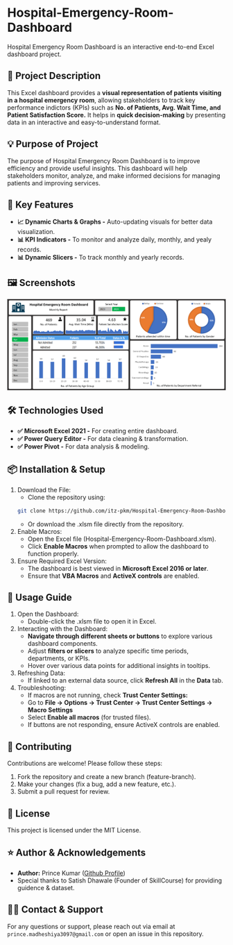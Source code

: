 # Hospital-Emergency-Room-Dashboard
Hospital Emergency Room Dashboard is an interactive end-to-end Excel dashboard project. 

## 📝 Project Description
This Excel dashboard provides a **visual representation of patients visiting in a hospital emergency room**, allowing stakeholders
to track key performance indictors (KPIs) such as **No. of Patients, Avg. Wait Time, and Patient Satisfaction Score.** It helps in 
**quick decision-making** by presenting data in an interactive and easy-to-understand format.

## 💡 Purpose of Project
The purpose of Hospital Emergency Room Dashboard is to improve efficiency and provide useful insights. This dashboard will help 
stakeholders monitor, analyze, and make informed decisions for managing patients and improving services.

## 🎯 Key Features 
- **📈 Dynamic Charts & Graphs -** Auto-updating visuals for better data visualization.
- **📊 KPI Indicators -** To monitor and analyze daily, monthly, and yealy records.
- **📊 Dynamic Slicers -** To track monthly and yearly records.

## 🖼️ Screenshots
![Hospital Emergency Room Dashboard](https://github.com/itz-pkm/Hospital-Emergency-Room-Dashboard/blob/main/Hospital_Emergency_Room_Dashboard.png)

## 🛠️ Technologies Used
- **✅ Microsoft Excel 2021 -** For creating entire dashboard.
- **✅ Power Query Editor -** For data cleaning & transformation.
- **✅ Power Pivot -** For data analysis & modeling.

## 📦 Installation & Setup
1. Download the File:
   -  Clone the repository using:
   ```sh
   git clone https://github.com/itz-pkm/Hospital-Emergency-Room-Dashboard.git
   ```
   -  Or download the .xlsm file directly from the repository.
2. Enable Macros:
   -  Open the Excel file (Hospital-Emergency-Room-Dashboard.xlsm).
   -  Click **Enable Macros** when prompted to allow the dashboard to function properly.
3. Ensure Required Excel Version:
   -  The dashboard is best viewed in **Microsoft Excel 2016 or later**.
   -  Ensure that **VBA Macros** and **ActiveX controls** are enabled.

## 📌 Usage Guide
1. Open the Dashboard:
   -  Double-click the .xlsm file to open it in Excel.
2. Interacting with the Dashboard:
   -  **Navigate through different sheets or buttons** to explore various dashboard components.
   -  Adjust **filters or slicers** to analyze specific time periods, departments, or KPIs.
   -  Hover over various data points for additional insights in tooltips.
3. Refreshing Data:
   -  If linked to an external data source, click **Refresh All** in the **Data** tab.
4. Troubleshooting:
   -  If macros are not running, check **Trust Center Settings:**
     - Go to **File → Options → Trust Center → Trust Center Settings → Macro Settings**
     - Select **Enable all macros** (for trusted files).
   -  If buttons are not responding, ensure ActiveX controls are enabled.

## 🤝 Contributing
Contributions are welcome! Please follow these steps:
1. Fork the repository and create a new branch (feature-branch).
2. Make your changes (fix a bug, add a new feature, etc.).
3. Submit a pull request for review.

## 📄 License
This project is licensed under the MIT License.

## ⭐ Author & Acknowledgements
-  **Author:** Prince Kumar ([Github Profile](https://github.com/itz-pkm))
-  Special thanks to Satish Dhawale (Founder of SkillCourse) for providing guidence & dataset.

## 🙋‍♂️ Contact & Support 
For any questions or support, please reach out via email at `prince.madheshiya3097@gmail.com` or open an issue in this repository.


